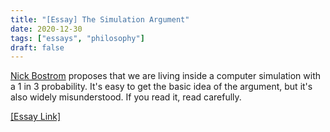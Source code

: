 ```yaml
---
title: "[Essay] The Simulation Argument"
date: 2020-12-30
tags: ["essays", "philosophy"]
draft: false
---
```

[Nick Bostrom](https://en.wikipedia.org/wiki/Nick_Bostrom) proposes that we are living inside a computer simulation with a 1 in 3 probability.<!--more--> It's easy to get the basic idea of the argument, but it's also widely misunderstood. If you read it, read carefully.

[[Essay Link]](https://www.simulation-argument.com/simulation.html)

